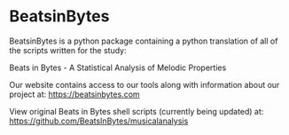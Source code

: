 # BeatsinBytes
BeatsinBytes is a python package containing a python translation of all of the scripts written for the study:

Beats in Bytes - A Statistical Analysis of Melodic Properties

Our website contains access to our tools along with information about our project at:
<https://beatsinbytes.com>

View original Beats in Bytes shell scripts (currently being updated) at:
<https://github.com/BeatsInBytes/musicalanalysis>